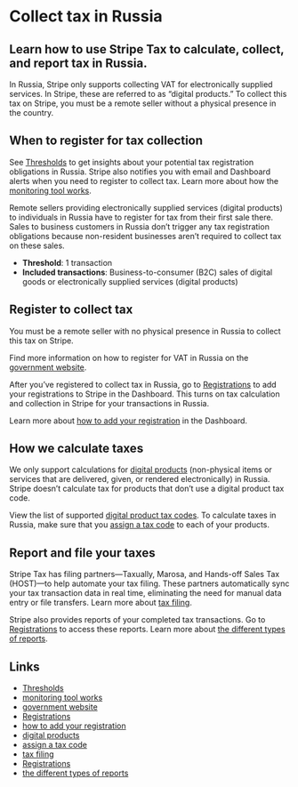 # Collect tax in Russia

## Learn how to use Stripe Tax to calculate, collect, and report tax in Russia.

In Russia, Stripe only supports collecting VAT for electronically supplied
services. In Stripe, these are referred to as “digital products.” To collect
this tax on Stripe, you must be a remote seller without a physical presence in
the country.

## When to register for tax collection

See [Thresholds](https://dashboard.stripe.com/tax/thresholds) to get insights
about your potential tax registration obligations in Russia. Stripe also
notifies you with email and Dashboard alerts when you need to register to
collect tax. Learn more about how the [monitoring tool
works](https://docs.stripe.com/tax/monitoring).

Remote sellers providing electronically supplied services (digital products) to
individuals in Russia have to register for tax from their first sale there.
Sales to business customers in Russia don’t trigger any tax registration
obligations because non-resident businesses aren’t required to collect tax on
these sales.

- **Threshold**: 1 transaction
- **Included transactions**: Business-to-consumer (B2C) sales of digital goods
or electronically supplied services (digital products)

## Register to collect tax

You must be a remote seller with no physical presence in Russia to collect this
tax on Stripe.

Find more information on how to register for VAT in Russia on the [government
website](https://lkioreg.nalog.ru/en).

After you’ve registered to collect tax in Russia, go to
[Registrations](https://dashboard.stripe.com/tax/registrations?location=ru) to
add your registrations to Stripe in the Dashboard. This turns on tax calculation
and collection in Stripe for your transactions in Russia.

Learn more about [how to add your
registration](https://docs.stripe.com/tax/registering#track-your-registrations-in-the-tax-dashboard)
in the Dashboard.

## How we calculate taxes

We only support calculations for [digital
products](https://docs.stripe.com/tax/tax-codes?type=digital) (non-physical
items or services that are delivered, given, or rendered electronically) in
Russia. Stripe doesn’t calculate tax for products that don’t use a digital
product tax code.

View the list of supported [digital product tax
codes](https://docs.stripe.com/tax/tax-codes?type=digital). To calculate taxes
in Russia, make sure that you [assign a tax
code](https://docs.stripe.com/tax/products-prices-tax-codes-tax-behavior#tax-code-on-product)
to each of your products.

## Report and file your taxes

Stripe Tax has filing partners—Taxually, Marosa, and Hands-off Sales Tax
(HOST)—to help automate your tax filing. These partners automatically sync your
tax transaction data in real time, eliminating the need for manual data entry or
file transfers. Learn more about [tax
filing](https://docs.stripe.com/tax/filing).

Stripe also provides reports of your completed tax transactions. Go to
[Registrations](https://dashboard.stripe.com/tax/registrations) to access these
reports. Learn more about [the different types of
reports](https://docs.stripe.com/tax/reports).

## Links

- [Thresholds](https://dashboard.stripe.com/tax/thresholds)
- [monitoring tool works](https://docs.stripe.com/tax/monitoring)
- [government website](https://lkioreg.nalog.ru/en)
- [Registrations](https://dashboard.stripe.com/tax/registrations?location=ru)
- [how to add your
registration](https://docs.stripe.com/tax/registering#track-your-registrations-in-the-tax-dashboard)
- [digital products](https://docs.stripe.com/tax/tax-codes?type=digital)
- [assign a tax
code](https://docs.stripe.com/tax/products-prices-tax-codes-tax-behavior#tax-code-on-product)
- [tax filing](https://docs.stripe.com/tax/filing)
- [Registrations](https://dashboard.stripe.com/tax/registrations)
- [the different types of reports](https://docs.stripe.com/tax/reports)